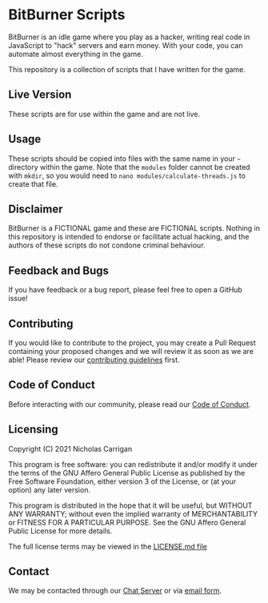 # BitBurner Scripts

BitBurner is an idle game where you play as a hacker, writing real code in JavaScript to "hack" servers and earn money. With your code, you can automate almost everything in the game.

This repository is a collection of scripts that I have written for the game.

## Live Version

These scripts are for use within the game and are not live.

## Usage

These scripts should be copied into files with the same name in your `~` directory within the game. Note that the `modules` folder cannot be created with `mkdir`, so you would need to `nano modules/calculate-threads.js` to create that file.

## Disclaimer

BitBurner is a FICTIONAL game and these are FICTIONAL scripts. Nothing in this repository is intended to endorse or facilitate actual hacking, and the authors of these scripts do not condone criminal behaviour.

## Feedback and Bugs

If you have feedback or a bug report, please feel free to open a GitHub issue!

## Contributing

If you would like to contribute to the project, you may create a Pull Request containing your proposed changes and we will review it as soon as we are able! Please review our [contributing guidelines](CONTRIBUTING.md) first.

## Code of Conduct

Before interacting with our community, please read our [Code of Conduct](CODE_OF_CONDUCT.md).

## Licensing

Copyright (C) 2021 Nicholas Carrigan

This program is free software: you can redistribute it and/or modify it under the terms of the GNU Affero General Public License as published by the Free Software Foundation, either version 3 of the License, or (at your option) any later version.

This program is distributed in the hope that it will be useful, but WITHOUT ANY WARRANTY; without even the implied warranty of MERCHANTABILITY or FITNESS FOR A PARTICULAR PURPOSE. See the GNU Affero General Public License for more details.

The full license terms may be viewed in the [LICENSE.md file](./LICENSE.md)

## Contact

We may be contacted through our [Chat Server](http://chat.nhcarrigan.com) or via [email form](https://contact.nhcarrigan.com).
